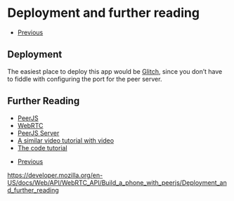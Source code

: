 Deployment and further reading
==============================

-   <a href="../build_a_phone_with_peerjs/connect_peers/end_a_call" class="button minimal">Previous</a>

Deployment
----------

The easiest place to deploy this app would be [Glitch](https://glitch.com/), since you don’t have to fiddle with configuring the port for the peer server.

Further Reading
---------------

-   [PeerJS](https://peerjs.com/)
-   [WebRTC](../../webrtc_api)
-   [PeerJS Server](https://github.com/peers/peerjs-server)
-   [A similar video tutorial with video](https://www.youtube.com/watch?v=OOrBcpwelPY)
-   [The code tutorial](https://github.com/SamsungInternet/WebPhone/tree/master/tutorial)

<!-- -->

-   <a href="../build_a_phone_with_peerjs/connect_peers/end_a_call" class="button minimal">Previous</a>

<a href="https://developer.mozilla.org/en-US/docs/Web/API/WebRTC_API/Build_a_phone_with_peerjs/Deployment_and_further_reading" class="_attribution-link">https://developer.mozilla.org/en-US/docs/Web/API/WebRTC_API/Build_a_phone_with_peerjs/Deployment_and_further_reading</a>
